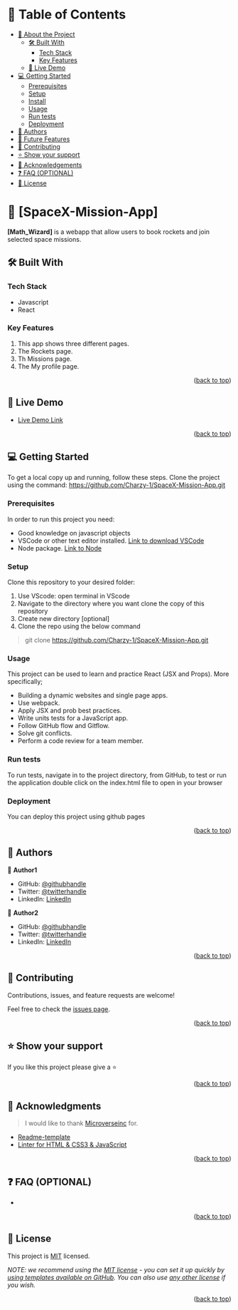 <a name="readme-top"></a>

# 📗 Table of Contents

- [📖 About the Project](#about-project)
  - [🛠 Built With](#built-with)
    - [Tech Stack](#tech-stack)
    - [Key Features](#key-features)
  - [🚀 Live Demo](#live-demo)
- [💻 Getting Started](#getting-started)
  - [Prerequisites](#prerequisites)
  - [Setup](#setup)
  - [Install](#install)
  - [Usage](#usage)
  - [Run tests](#run-tests)
  - [Deployment](#deployment)
- [👥 Authors](#authors)
- [🔭 Future Features](#future-features)
- [🤝 Contributing](#contributing)
- [⭐️ Show your support](#support)
- [🙏 Acknowledgements](#acknowledgements)
- [❓ FAQ (OPTIONAL)](#faq)
- [📝 License](#license)


# 📖 [SpaceX-Mission-App] <a name="about-project"></a>

**[Math_Wizard]** is a webapp that allow users to book rockets and join
selected space missions.

## 🛠 Built With <a name="built-with"></a>

### Tech Stack <a name="tech-stack"></a>

  <div>
    <ul>
        <li>Javascript</li>
        <li>React</li>
    </ul>
  </div>
  
<!-- Features -->

### Key Features <a name="key-features"></a>

  <div>
    <ol>
        <li>This app shows three different pages.</li>
         <li>The Rockets page.</li>
          <li>Th Missions page.</li>
           <li>The My profile page.</li>
    </ol>
  </div>

<p align="right">(<a href="#readme-top">back to top</a>)</p>

## 🚀 Live Demo <a name="live-demo"></a>

- [Live Demo Link](https://spacexmission-app.netlify.app/)

<p align="right">(<a href="#readme-top">back to top</a>)</p>


## 💻 Getting Started <a name="getting-started"></a>

To get a local copy up and running, follow these steps.
Clone the project using the command:
https://github.com/Charzy-1/SpaceX-Mission-App.git

### Prerequisites

In order to run this project you need:

 <div>
    <ul>
        <li>Good knowledge on javascript objects</li>
        <li>VSCode or other text editor installed. <a href="https://code.visualstudio.com/download">Link to download VSCode</a></li>
         <li>Node package. <a href="https://nodejs.org/en/download/package-manager">Link to Node</a></li>       
    </ul>
  </div>

### Setup

Clone this repository to your desired folder:
1. Use VScode: open terminal in VScode
2. Navigate to the directory where you want clone the copy of this repository
3. Create new directory [optional]
4. Clone the repo using the below command
 > git clone https://github.com/Charzy-1/SpaceX-Mission-App.git

### Usage

This project can be used to learn and practice React (JSX and Props). More specifically;
* Building a dynamic websites and single page apps.
* Use webpack.
* Apply JSX and prob best practices.
* Write units tests for a JavaScript app.
* Follow GitHub flow and Gitflow.
* Solve git conflicts.
* Perform a code review for a team member.

### Run tests

To run tests, navigate in to the project directory, from GitHub, to test or run the application double click on the index.html file to open in your browser

### Deployment

You can deploy this project using github pages

<p align="right">(<a href="#readme-top">back to top</a>)</p>

<!-- AUTHORS -->

## 👥 Authors <a name="authors"></a>


👤 **Author1**

- GitHub: [@githubhandle](https://github.com/Charzy-1)
- Twitter: [@twitterhandle](https://x.com/CharlyB124?t=DqI9VdevQ1kz7k3u2dOOtQ&s=08)
- LinkedIn: [LinkedIn](https://www.linkedin.com/in/charles-adikankwu-50401620b/)

👤 **Author2**

- GitHub: [@githubhandle](https://github.com/Charzy-1)
- Twitter: [@twitterhandle](https://x.com/CharlyB124?t=DqI9VdevQ1kz7k3u2dOOtQ&s=08)
- LinkedIn: [LinkedIn](https://www.linkedin.com/in/charles-adikankwu/)


<p align="right">(<a href="#readme-top">back to top</a>)</p>


## 🤝 Contributing <a name="contributing"></a>

Contributions, issues, and feature requests are welcome!

Feel free to check the [issues page](https://github.com/Charzy-1/SpaceX-Mission-App/issues).

<p align="right">(<a href="#readme-top">back to top</a>)</p>

## ⭐️ Show your support <a name="support"></a>

If you like this project please give a ⭐️

<p align="right">(<a href="#readme-top">back to top</a>)</p>


## 🙏 Acknowledgments <a name="acknowledgements"></a>

> I would like to thank [Microverseinc](https://github.com/microverseinc) for.

* [Readme-template](https://github.com/basitali111/readme-template-use/tree/main)
* [Linter for HTML & CSS3 & JavaScript](https://github.com/basitali111/linter-setup?tab=readme-ov-file)

<p align="right">(<a href="#readme-top">back to top</a>)</p>


## ❓ FAQ (OPTIONAL) <a name="faq"></a>

-
<p align="right">(<a href="#readme-top">back to top</a>)</p>


## 📝 License <a name="license"></a>

This project is [MIT](./LICENSE) licensed.

_NOTE: we recommend using the [MIT license](https://choosealicense.com/licenses/mit/) - you can set it up quickly by [using templates available on GitHub](https://docs.github.com/en/communities/setting-up-your-project-for-healthy-contributions/adding-a-license-to-a-repository). You can also use [any other license](https://choosealicense.com/licenses/) if you wish._

<p align="right">(<a href="#readme-top">back to top</a>)</p>